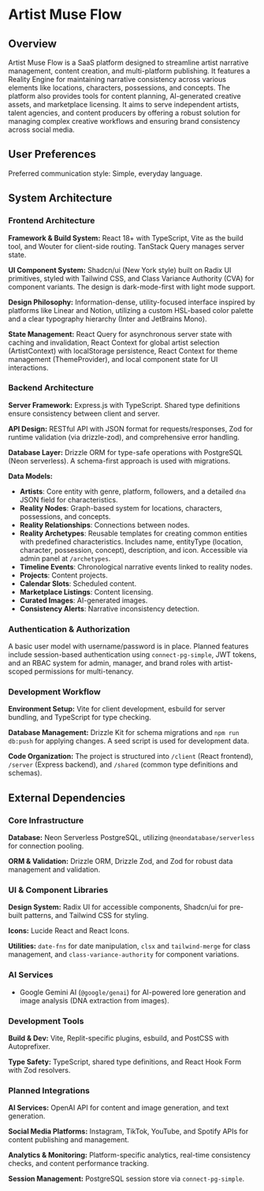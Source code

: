 # Artist Muse Flow

## Overview

Artist Muse Flow is a SaaS platform designed to streamline artist narrative management, content creation, and multi-platform publishing. It features a Reality Engine for maintaining narrative consistency across various elements like locations, characters, possessions, and concepts. The platform also provides tools for content planning, AI-generated creative assets, and marketplace licensing. It aims to serve independent artists, talent agencies, and content producers by offering a robust solution for managing complex creative workflows and ensuring brand consistency across social media.

## User Preferences

Preferred communication style: Simple, everyday language.

## System Architecture

### Frontend Architecture

**Framework & Build System:** React 18+ with TypeScript, Vite as the build tool, and Wouter for client-side routing. TanStack Query manages server state.

**UI Component System:** Shadcn/ui (New York style) built on Radix UI primitives, styled with Tailwind CSS, and Class Variance Authority (CVA) for component variants. The design is dark-mode-first with light mode support.

**Design Philosophy:** Information-dense, utility-focused interface inspired by platforms like Linear and Notion, utilizing a custom HSL-based color palette and a clear typography hierarchy (Inter and JetBrains Mono).

**State Management:** React Query for asynchronous server state with caching and invalidation, React Context for global artist selection (ArtistContext) with localStorage persistence, React Context for theme management (ThemeProvider), and local component state for UI interactions.

### Backend Architecture

**Server Framework:** Express.js with TypeScript. Shared type definitions ensure consistency between client and server.

**API Design:** RESTful API with JSON format for requests/responses, Zod for runtime validation (via drizzle-zod), and comprehensive error handling.

**Database Layer:** Drizzle ORM for type-safe operations with PostgreSQL (Neon serverless). A schema-first approach is used with migrations.

**Data Models:**
- **Artists**: Core entity with genre, platform, followers, and a detailed `dna` JSON field for characteristics.
- **Reality Nodes**: Graph-based system for locations, characters, possessions, and concepts.
- **Reality Relationships**: Connections between nodes.
- **Reality Archetypes**: Reusable templates for creating common entities with predefined characteristics. Includes name, entityType (location, character, possession, concept), description, and icon. Accessible via admin panel at `/archetypes`.
- **Timeline Events**: Chronological narrative events linked to reality nodes.
- **Projects**: Content projects.
- **Calendar Slots**: Scheduled content.
- **Marketplace Listings**: Content licensing.
- **Curated Images**: AI-generated images.
- **Consistency Alerts**: Narrative inconsistency detection.

### Authentication & Authorization

A basic user model with username/password is in place. Planned features include session-based authentication using `connect-pg-simple`, JWT tokens, and an RBAC system for admin, manager, and brand roles with artist-scoped permissions for multi-tenancy.

### Development Workflow

**Environment Setup:** Vite for client development, esbuild for server bundling, and TypeScript for type checking.

**Database Management:** Drizzle Kit for schema migrations and `npm run db:push` for applying changes. A seed script is used for development data.

**Code Organization:** The project is structured into `/client` (React frontend), `/server` (Express backend), and `/shared` (common type definitions and schemas).

## External Dependencies

### Core Infrastructure

**Database:** Neon Serverless PostgreSQL, utilizing `@neondatabase/serverless` for connection pooling.

**ORM & Validation:** Drizzle ORM, Drizzle Zod, and Zod for robust data management and validation.

### UI & Component Libraries

**Design System:** Radix UI for accessible components, Shadcn/ui for pre-built patterns, and Tailwind CSS for styling.

**Icons:** Lucide React and React Icons.

**Utilities:** `date-fns` for date manipulation, `clsx` and `tailwind-merge` for class management, and `class-variance-authority` for component variations.

### AI Services

- Google Gemini AI (`@google/genai`) for AI-powered lore generation and image analysis (DNA extraction from images).

### Development Tools

**Build & Dev:** Vite, Replit-specific plugins, esbuild, and PostCSS with Autoprefixer.

**Type Safety:** TypeScript, shared type definitions, and React Hook Form with Zod resolvers.

### Planned Integrations

**AI Services:** OpenAI API for content and image generation, and text generation.

**Social Media Platforms:** Instagram, TikTok, YouTube, and Spotify APIs for content publishing and management.

**Analytics & Monitoring:** Platform-specific analytics, real-time consistency checks, and content performance tracking.

**Session Management:** PostgreSQL session store via `connect-pg-simple`.